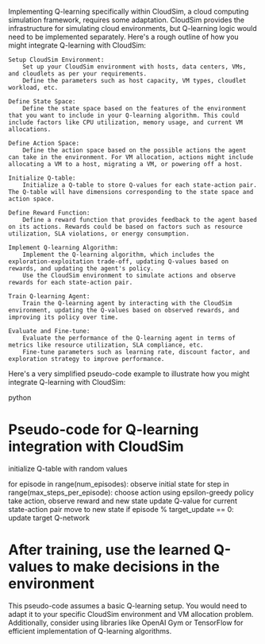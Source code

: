 Implementing Q-learning specifically within CloudSim, a cloud computing simulation framework, requires some adaptation. CloudSim provides the infrastructure for simulating cloud environments, but Q-learning logic would need to be implemented separately. Here's a rough outline of how you might integrate Q-learning with CloudSim:

    Setup CloudSim Environment:
        Set up your CloudSim environment with hosts, data centers, VMs, and cloudlets as per your requirements.
        Define the parameters such as host capacity, VM types, cloudlet workload, etc.

    Define State Space:
        Define the state space based on the features of the environment that you want to include in your Q-learning algorithm. This could include factors like CPU utilization, memory usage, and current VM allocations.

    Define Action Space:
        Define the action space based on the possible actions the agent can take in the environment. For VM allocation, actions might include allocating a VM to a host, migrating a VM, or powering off a host.

    Initialize Q-table:
        Initialize a Q-table to store Q-values for each state-action pair. The Q-table will have dimensions corresponding to the state space and action space.

    Define Reward Function:
        Define a reward function that provides feedback to the agent based on its actions. Rewards could be based on factors such as resource utilization, SLA violations, or energy consumption.

    Implement Q-learning Algorithm:
        Implement the Q-learning algorithm, which includes the exploration-exploitation trade-off, updating Q-values based on rewards, and updating the agent's policy.
        Use the CloudSim environment to simulate actions and observe rewards for each state-action pair.

    Train Q-learning Agent:
        Train the Q-learning agent by interacting with the CloudSim environment, updating the Q-values based on observed rewards, and improving its policy over time.

    Evaluate and Fine-tune:
        Evaluate the performance of the Q-learning agent in terms of metrics like resource utilization, SLA compliance, etc.
        Fine-tune parameters such as learning rate, discount factor, and exploration strategy to improve performance.

Here's a very simplified pseudo-code example to illustrate how you might integrate Q-learning with CloudSim:

python

# Pseudo-code for Q-learning integration with CloudSim
initialize Q-table with random values

for episode in range(num_episodes):
    observe initial state
    for step in range(max_steps_per_episode):
        choose action using epsilon-greedy policy
        take action, observe reward and new state
        update Q-value for current state-action pair
        move to new state
        if episode % target_update == 0:
            update target Q-network

# After training, use the learned Q-values to make decisions in the environment

This pseudo-code assumes a basic Q-learning setup. You would need to adapt it to your specific CloudSim environment and VM allocation problem. Additionally, consider using libraries like OpenAI Gym or TensorFlow for efficient implementation of Q-learning algorithms.
